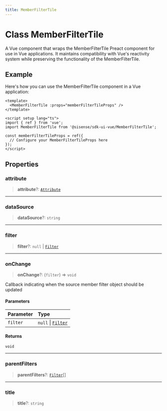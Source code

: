```yaml
---
title: MemberFilterTile
---
```


# Class MemberFilterTile

A Vue component that wraps the MemberFilterTile Preact component for use in Vue applications.
It maintains compatibility with Vue's reactivity system while preserving the functionality of the MemberFilterTile.

## Example

Here's how you can use the MemberFilterTile component in a Vue application:
```vue
<template>
  <MemberFilterTile :props="memberFilterTileProps" />
</template>

<script setup lang="ts">
import { ref } from 'vue';
import MemberFilterTile from '@sisense/sdk-ui-vue/MemberFilterTile';

const memberFilterTileProps = ref({
  // Configure your MemberFilterTileProps here
});
</script>
```

## Properties

### attribute

> **attribute**?: [`Attribute`](../../sdk-data/interfaces/interface.Attribute.md)

***

### dataSource

> **dataSource**?: `string`

***

### filter

> **filter**?: `null` \| [`Filter`](../../sdk-data/interfaces/interface.Filter.md)

***

### onChange

> **onChange**?: (`filter`) => `void`

Callback indicating when the source member filter object should be updated

#### Parameters

| Parameter | Type |
| :------ | :------ |
| `filter` | `null` \| [`Filter`](../../sdk-data/interfaces/interface.Filter.md) |

#### Returns

`void`

***

### parentFilters

> **parentFilters**?: [`Filter`](../../sdk-data/interfaces/interface.Filter.md)[]

***

### title

> **title**?: `string`
